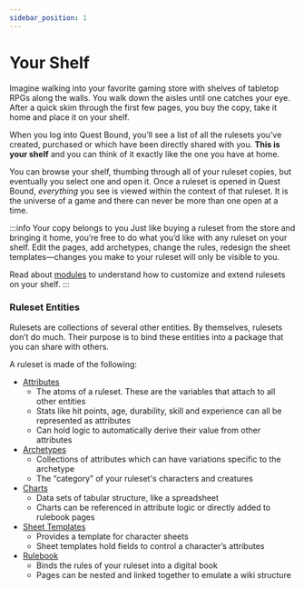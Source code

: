 ```yaml
---
sidebar_position: 1
---
```


# Your Shelf

Imagine walking into your favorite gaming store with shelves of tabletop RPGs along the walls. You walk down the aisles until one catches your eye. After a quick skim through the first few pages, you buy the copy, take it home and place it on your shelf.

When you log into Quest Bound, you’ll see a list of all the rulesets you’ve created, purchased or which have been directly shared with you. **This is your shelf** and you can think of it exactly like the one you have at home.

You can browse your shelf, thumbing through all of your ruleset copies, but eventually you select one and open it. Once a ruleset is opened in Quest Bound, _everything_ you see is viewed within the context of that ruleset. It is the universe of a game and there can never be more than one open at a time.

:::info Your copy belongs to you
Just like buying a ruleset from the store and bringing it home, you’re free to do what you’d like with any ruleset on your shelf. Edit the pages, add archetypes, change the rules, redesign the sheet templates—changes you make to your ruleset will only be visible to you.

Read about [modules](./modules.md) to understand how to customize and extend rulesets on your shelf.
:::

### Ruleset Entities

Rulesets are collections of several other entities. By themselves, rulesets don’t do much. Their purpose is to bind these entities into a package that you can share with others.

A ruleset is made of the following:

- [Attributes](../attributes/attributes.md)
  - The atoms of a ruleset. These are the variables that attach to all other entities
  - Stats like hit points, age, durability, skill and experience can all be represented as attributes
  - Can hold logic to automatically derive their value from other attributes
- [Archetypes](../archetypes.md)
  - Collections of attributes which can have variations specific to the archetype
  - The “category” of your ruleset's characters and creatures
- [Charts](../charts.md)
  - Data sets of tabular structure, like a spreadsheet
  - Charts can be referenced in attribute logic or directly added to rulebook pages
- [Sheet Templates](../sheet-templates.md)
  - Provides a template for character sheets
  - Sheet templates hold fields to control a character’s attributes
- [Rulebook](../rulebook.md)
  - Binds the rules of your ruleset into a digital book
  - Pages can be nested and linked together to emulate a wiki structure
